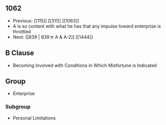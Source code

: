 ## 1062
- Previous: [[115]] [[311]] [[1063]] 
- A is so content with what he has that any impulse toward enterprise is throttled
- Next: [[839 | 839 tr A &amp; A-2]] [[1444]] 

## B Clause
- Becoming Invoived with Conditions in Which Misfortune is Indicated

## Group
- Enterprise

### Subgroup
- Personal Limitations

